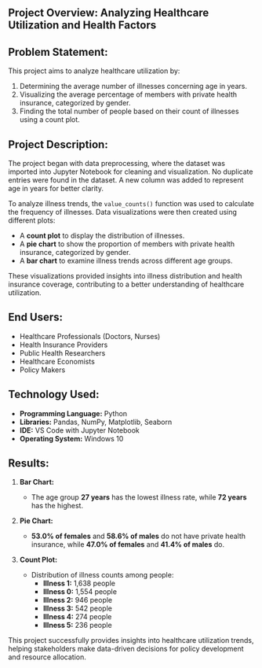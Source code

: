 
## **Project Overview: Analyzing Healthcare Utilization and Health Factors**  

## **Problem Statement:**  
This project aims to analyze healthcare utilization by:  
1. Determining the average number of illnesses concerning age in years.  
2. Visualizing the average percentage of members with private health insurance, categorized by gender.  
3. Finding the total number of people based on their count of illnesses using a count plot.  

## **Project Description:**  
The project began with data preprocessing, where the dataset was imported into Jupyter Notebook for cleaning and visualization. No duplicate entries were found in the dataset. A new column was added to represent age in years for better clarity.  

To analyze illness trends, the `value_counts()` function was used to calculate the frequency of illnesses. Data visualizations were then created using different plots:  
- A **count plot** to display the distribution of illnesses.  
- A **pie chart** to show the proportion of members with private health insurance, categorized by gender.  
- A **bar chart** to examine illness trends across different age groups.  

These visualizations provided insights into illness distribution and health insurance coverage, contributing to a better understanding of healthcare utilization.  

## **End Users:**  
- Healthcare Professionals (Doctors, Nurses)  
- Health Insurance Providers  
- Public Health Researchers  
- Healthcare Economists  
- Policy Makers  

## **Technology Used:**  
- **Programming Language:** Python  
- **Libraries:** Pandas, NumPy, Matplotlib, Seaborn  
- **IDE:** VS Code with Jupyter Notebook  
- **Operating System:** Windows 10  

## **Results:**  
1. **Bar Chart:**  
   - The age group **27 years** has the lowest illness rate, while **72 years** has the highest.  

2. **Pie Chart:**  
   - **53.0% of females** and **58.6% of males** do not have private health insurance, while **47.0% of females** and **41.4% of males** do.  

3. **Count Plot:**  
   - Distribution of illness counts among people:  
     - **Illness 1:** 1,638 people  
     - **Illness 0:** 1,554 people  
     - **Illness 2:** 946 people  
     - **Illness 3:** 542 people  
     - **Illness 4:** 274 people  
     - **Illness 5:** 236 people  

This project successfully provides insights into healthcare utilization trends, helping stakeholders make data-driven decisions for policy development and resource allocation.
